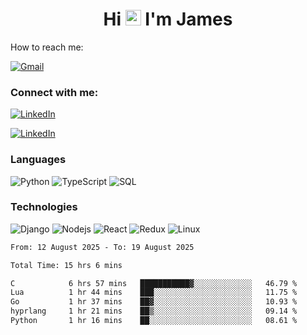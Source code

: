 <h1 align="center">
Hi <img src="https://media.giphy.com/media/hvRJCLFzcasrR4ia7z/giphy.gif" width="25px"> I'm James
</h1>

How to reach me:

<a href="mailto:NjihiaKiongo@gmail.com">

![Gmail](https://img.shields.io/badge/%20NjihiaKiongo@gmail.com%20-000?style=for-the-badge&logo=Gmail)

</a>

<h3 align="left">Connect with me:</h3>
<a href="https://www.linkedin.com/in/jameskiongo/">
  
![LinkedIn](https://img.shields.io/badge/%20LinkedIn%20-000?style=for-the-badge&logo=LinkedIn)
  
</a>

<a href="https://kiongo.vercel.app/" target="_blank">
  
![LinkedIn](https://img.shields.io/badge/%20Portfolio%20-000?style=for-the-badge&logo=LinkedIn)

</a>




### Languages

![Python](https://img.shields.io/badge/%20Python%20-000?style=for-the-badge&logo=Python)
![TypeScript](https://img.shields.io/badge/%20TypeScript%20-000?style=for-the-badge&logo=TypeScript)
![SQL](https://img.shields.io/badge/%20SQL%20-000?style=for-the-badge&logo=MySQL)



### Technologies

![Django](https://img.shields.io/badge/%20Django%20-000?style=for-the-badge&logo=Django)
![Nodejs](https://img.shields.io/badge/%20Node.js%20-000?style=for-the-badge&logo=Node.js)
![React](https://img.shields.io/badge/%20React%20-000?style=for-the-badge&logo=React)
![Redux](https://img.shields.io/badge/%20Redux%20-000?style=for-the-badge&logo=Redux)
![Linux](https://img.shields.io/badge/%20Linux%20-000?style=for-the-badge&logo=Linux)

<!--START_SECTION:waka-->

```txt
From: 12 August 2025 - To: 19 August 2025

Total Time: 15 hrs 6 mins

C            6 hrs 57 mins   ███████████▓░░░░░░░░░░░░░   46.79 %
Lua          1 hr 44 mins    ███░░░░░░░░░░░░░░░░░░░░░░   11.75 %
Go           1 hr 37 mins    ██▓░░░░░░░░░░░░░░░░░░░░░░   10.93 %
hyprlang     1 hr 21 mins    ██▒░░░░░░░░░░░░░░░░░░░░░░   09.14 %
Python       1 hr 16 mins    ██░░░░░░░░░░░░░░░░░░░░░░░   08.61 %
```

<!--END_SECTION:waka-->







